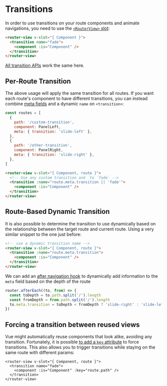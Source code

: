 # Transitions

<VueSchoolLink
  href="https://vueschool.io/lessons/route-transitions"
  title="Learn about route transitions"
/>

In order to use transitions on your route components and animate navigations, you need to use the [`<RouterView>` slot](./router-view-slot):

```html
<router-view v-slot="{ Component }">
  <transition name="fade">
    <component :is="Component" />
  </transition>
</router-view>
```

[All transition APIs](https://vuejs.org/guide/built-ins/transition.html) work the same here.

## Per-Route Transition

The above usage will apply the same transition for all routes. If you want each route's component to have different transitions, you can instead combine [meta fields](./meta.md) and a dynamic `name` on `<transition>`:

```js
const routes = [
  {
    path: '/custom-transition',
    component: PanelLeft,
    meta: { transition: 'slide-left' },
  },
  {
    path: '/other-transition',
    component: PanelRight,
    meta: { transition: 'slide-right' },
  },
]
```

```html
<router-view v-slot="{ Component, route }">
  <!-- Use any custom transition and  to `fade` -->
  <transition :name="route.meta.transition || 'fade'">
    <component :is="Component" />
  </transition>
</router-view>
```

## Route-Based Dynamic Transition

It is also possible to determine the transition to use dynamically based on the relationship between the target route and current route. Using a very similar snippet to the one just before:

```html
<!-- use a dynamic transition name -->
<router-view v-slot="{ Component, route }">
  <transition :name="route.meta.transition">
    <component :is="Component" />
  </transition>
</router-view>
```

We can add an [after navigation hook](./navigation-guards.md#Global-After-Hooks) to dynamically add information to the `meta` field based on the depth of the route

```js
router.afterEach((to, from) => {
  const toDepth = to.path.split('/').length
  const fromDepth = from.path.split('/').length
  to.meta.transition = toDepth < fromDepth ? 'slide-right' : 'slide-left'
})
```

## Forcing a transition between reused views

Vue might automatically reuse components that look alike, avoiding any transition. Fortunately, it is possible [to add a `key` attribute](https://vuejs.org/api/built-in-special-attributes.html#key) to force transitions. This also allows you to trigger transitions while staying on the same route with different params:

```vue
<router-view v-slot="{ Component, route }">
  <transition name="fade">
    <component :is="Component" :key="route.path" />
  </transition>
</router-view>
```

<!-- TODO: interactive example -->
<!-- See full example [here](https://github.com/vuejs/vue-router/blob/dev/examples/transitions/app.js). -->
